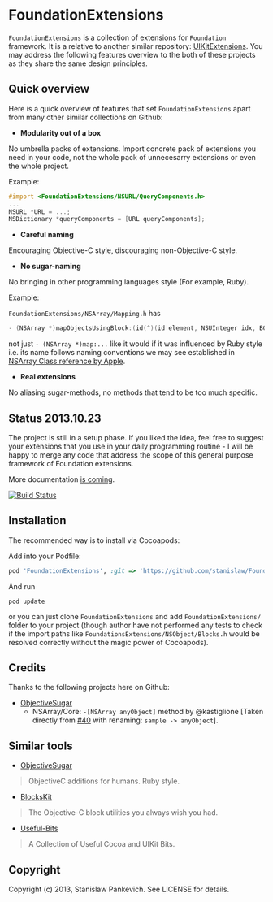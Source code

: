 # FoundationExtensions

`FoundationExtensions` is a collection of extensions for `Foundation` framework. It is a relative to another similar repository: [UIKitExtensions](https://github.com/stanislaw/UIKitExtensions). You may address the following features overview to the both of these projects as they share the same design principles.

## Quick overview

Here is a quick overview of features that set `FoundationExtensions` apart from many other similar collections on Github:

* __Modularity out of a box__ 

No umbrella packs of extensions. Import concrete pack of extensions you need in your code, not the whole pack of unnecesarry extensions or even the whole project.

Example:

```objective-c
#import <FoundationExtensions/NSURL/QueryComponents.h>
...
NSURL *URL = ...;
NSDictionary *queryComponents = [URL queryComponents];
```

* __Careful naming__ 

Encouraging Objective-C style, discouraging non-Objective-C style.
 
* __No sugar-naming__

No bringing in other programming languages style (For example, Ruby).

Example:

`FoundationExtensions/NSArray/Mapping.h` has 

```objective-c
- (NSArray *)mapObjectsUsingBlock:(id(^)(id element, NSUInteger idx, BOOL *stop))block;
```

not just `- (NSArray *)map:...` like it would if it was influenced by Ruby style i.e. its name follows naming conventions we may see established in [NSArray Class reference by Apple](https://developer.apple.com/library/ios/documentation/Cocoa/Reference/Foundation/Classes/NSArray_Class/NSArray.html).

* __Real extensions__

No aliasing sugar-methods, no methods that tend to be too much specific.

## Status 2013.10.23

The project is still in a setup phase. If you liked the idea, feel free to suggest your extensions that you use in your daily programming routine - I will be happy to merge any code that address the scope of this general purpose framework of Foundation extensions.

More documentation [is coming](https://github.com/stanislaw/FoundationExtensions/blob/master/Documentation/Index.md).

[![Build Status](https://travis-ci.org/stanislaw/FoundationExtensions.png?branch=master)](https://travis-ci.org/stanislaw/FoundationExtensions)

## Installation

The recommended way is to install via Cocoapods:

Add into your Podfile:

```ruby
pod 'FoundationExtensions', :git => 'https://github.com/stanislaw/FoundationExtensions'
```

And run 

```
pod update
```

or you can just clone `FoundationExtensions` and add `FoundationExtensions/` folder to your project (though author have not performed any tests to check if the import paths like `FoundationsExtensions/NSObject/Blocks.h` would be resolved correctly without the magic power of Cocoapods).

## Credits

Thanks to the following projects here on Github:

* [ObjectiveSugar](https://github.com/mneorr/ObjectiveSugar)
  * NSArray/Core: `-[NSArray anyObject]` method by @kastiglione [Taken directly from [#40](https://github.com/mneorr/ObjectiveSugar/pull/40) with renaming: `sample -> anyObject`].

## Similar tools

* [ObjectiveSugar](https://github.com/mneorr/ObjectiveSugar) 

> ObjectiveC additions for humans. Ruby style.

* [BlocksKit](https://github.com/pandamonia/BlocksKit) 

> The Objective-C block utilities you always wish you had.

* [Useful-Bits](https://github.com/kevinoneill/Useful-Bits)

> A Collection of Useful Cocoa and UIKit Bits.

## Copyright

Copyright (c) 2013, Stanislaw Pankevich. See LICENSE for details.

